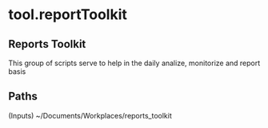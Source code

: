 # tool.reportToolkit

## Reports Toolkit
This group of scripts serve to help in the daily analize, monitorize and report basis


## Paths
(Inputs)
~/Documents/Workplaces/reports_toolkit